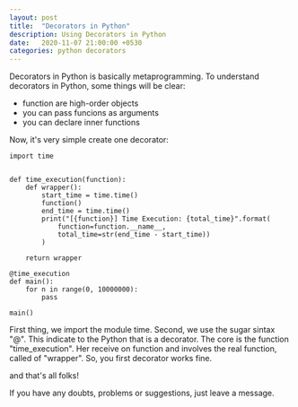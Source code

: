 ```yaml
---
layout: post
title:  "Decorators in Python"
description: Using Decorators in Python
date:   2020-11-07 21:00:00 +0530
categories: python decorators
---
```


Decorators in Python is basically metaprogramming. To understand decorators in Python, some things will be clear:
- function are high-order objects
- you can pass funcions as arguments
- you can declare inner functions

Now, it's very simple create one decorator:

```
import time


def time_execution(function):
    def wrapper():
        start_time = time.time()
        function()
        end_time = time.time()
        print("[{function}] Time Execution: {total_time}".format(
            function=function.__name__,
            total_time=str(end_time - start_time))
        )

    return wrapper

@time_execution
def main():
    for n in range(0, 10000000):
        pass

main()

```

First thing, we import the module time.
Second, we use the sugar sintax "@". This indicate to the Python that is a decorator.
The core is the function "time_execution". Her receive on function and involves the real function, called of "wrapper".
So, you first decorator works fine.

and that's all folks!

If you have any doubts, problems or suggestions, just leave a message.
